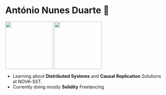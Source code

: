 # António Nunes Duarte 👋

<!--
**antonionduarte/antonionduarte** is a ✨ _special_ ✨ repository because its `README.md` (this file) appears on your GitHub profile.

Here are some ideas to get you started:

- 🔭 I’m currently working on ...
- 🌱 I’m currently learning ...
- 👯 I’m looking to collaborate on ...
- 🤔 I’m looking for help with ...
- 💬 Ask me about ...
- 📫 How to reach me: ...
- 😄 Pronouns: ...
- ⚡ Fun fact: ...
-->

<a><img height="150" align="center" src="https://github-readme-stats.vercel.app/api?username=antonionduarte&show_icons=true&count_private=true&theme=rose_pine" /></a>
<a><img height="150" align="center" src="https://github-readme-stats.vercel.app/api/top-langs/?username=antonionduarte&hide=html,c%2B%2B&count_private=true&layout=compact&theme=rose_pine" /></a>

- Learning about **Distributed Systems** and **Causal Replication** Solutions at NOVA-SST. 
- Currently doing mostly **Solidity** Freelancing
